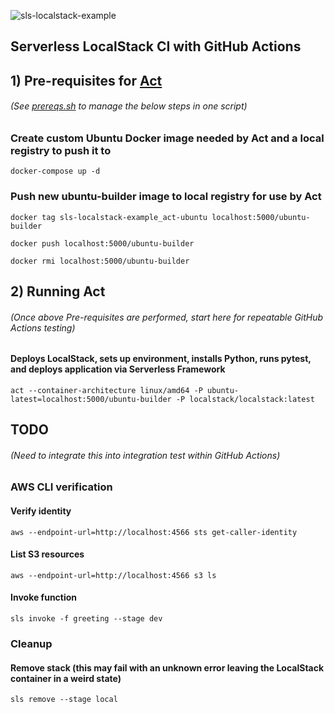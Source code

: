 ![sls-localstack-example](https://github.com/rgsingh/sls-localstack-example/actions/workflows/localstack-ci.yml/badge.svg)

## Serverless LocalStack CI with GitHub Actions

## 1) Pre-requisites for [Act](https://github.com/nektos/act)
###### (See [prereqs.sh](./prereqs.sh) to manage the below steps in one script)

### Create custom Ubuntu Docker image needed by Act and a local registry to push it to

    docker-compose up -d

### Push new ubuntu-builder image to local registry for use by Act

    docker tag sls-localstack-example_act-ubuntu localhost:5000/ubuntu-builder

    docker push localhost:5000/ubuntu-builder

    docker rmi localhost:5000/ubuntu-builder

## 2) Running Act 
###### (Once above Pre-requisites are performed, start here for repeatable GitHub Actions testing)
#### Deploys LocalStack, sets up environment, installs Python, runs pytest, and deploys application via Serverless Framework

    act --container-architecture linux/amd64 -P ubuntu-latest=localhost:5000/ubuntu-builder -P localstack/localstack:latest

## TODO
###### (Need to integrate this into integration test within GitHub Actions)
### AWS CLI verification
#### Verify identity

    aws --endpoint-url=http://localhost:4566 sts get-caller-identity 

#### List S3 resources

    aws --endpoint-url=http://localhost:4566 s3 ls 

#### Invoke function

    sls invoke -f greeting --stage dev 

### Cleanup

#### Remove stack (this may fail with an unknown error leaving the LocalStack container in a weird state)

    sls remove --stage local
